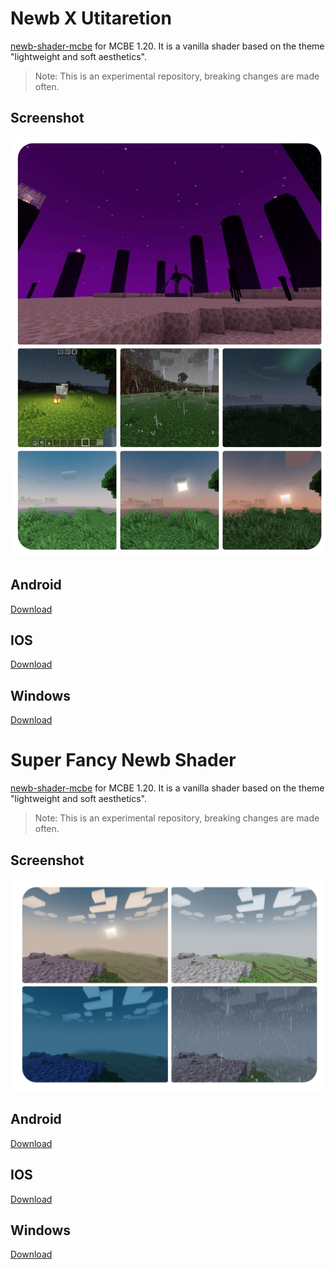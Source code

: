 # Newb X Utitaretion

[newb-shader-mcbe](https://github.com/devendrn/newb-shader-mcbe) for MCBE 1.20. It is a vanilla shader based on the theme "lightweight and soft aesthetics".

> Note:
This is an experimental repository, breaking changes are made often.

## Screenshot

![Screenshot1](screenshot.jpg "Newb X Legacy 15b2, MCBE 1.20.12")

## Android
[Download](https://github.com/MKGamer345/newb-x-utitaretion/actions/runs/7361548136/artifacts/1139972732)

## IOS
[Download](https://github.com/MKGamer345/newb-x-utitaretion/actions/runs/7361548136/artifacts/1139972733)

## Windows
[Download](https://github.com/MKGamer345/newb-x-utitaretion/actions/runs/7361548136/artifacts/1139972734)

# Super Fancy Newb Shader

[newb-shader-mcbe](https://github.com/devendrn/newb-shader-mcbe) for MCBE 1.20. It is a vanilla shader based on the theme "lightweight and soft aesthetics".

> Note:
This is an experimental repository, breaking changes are made often.

## Screenshot

![Screenshot2](Super-Fancy_Newb-Shader.jpg)

## Android
[Download](https://github.com/MKGamer345/Super-Fancy-Newb-shader/actions/runs/7437000191/artifacts/1152334429)

## IOS
[Download](https://github.com/MKGamer345/Super-Fancy-Newb-shader/actions/runs/7437000191/artifacts/1152334431)

## Windows
[Download](https://github.com/MKGamer345/Super-Fancy-Newb-shader/actions/runs/7437000191/artifacts/1152334432)

